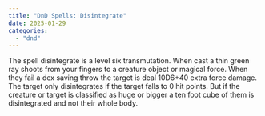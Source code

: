 ```yaml
---
title: "DnD Spells: Disintegrate"
date: 2025-01-29
categories: 
  - "dnd"
---
```


The spell disintegrate is a level six transmutation. When cast a thin green ray shoots from your fingers to a creature object or magical force. When they fail a dex saving throw the target is deal 10D6+40 extra force damage. The target only disintegrates if the target falls to 0 hit points. But if the creature or target is classified as huge or bigger a ten foot cube of them is disintegrated and not their whole body.
